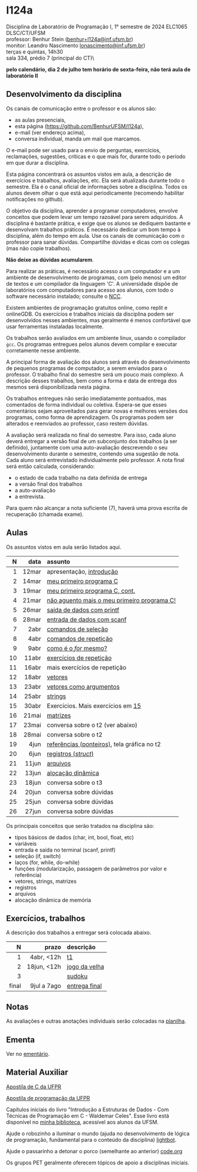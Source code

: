 # l124a

Disciplina de Laboratório de Programação I, 1° semestre de 2024
ELC1065 DLSC/CT/UFSM\
professor: Benhur Stein ([benhur+l124a@inf.ufsm.br](mailto:benhur%2bl124a@inf.ufsm.br))\
monitor: Leandro Nascimento [lonascimento@inf.ufsm.br](mailto:lonascimento@inf.ufsm.br))\
terças e quintas, 14h30\
sala 334, prédio 7 (principal do CT)\

**pelo calendário, dia 2 de julho tem horário de sexta-feira, não terá aula de laboratório II**

## Desenvolvimento da disciplina

Os canais de comunicação entre o professor e os alunos são:
- as aulas presenciais,
- esta página (<https://github.com/BenhurUFSM/l124a>),
- e-mail (ver endereço acima),
- conversa individual, manda um mail que marcamos.

O e-mail pode ser usado para o envio de perguntas, exercícios, reclamações, sugestões, críticas e o que mais for, durante todo o período em que durar a disciplina.

Esta página concentrará os assuntos vistos em aula, a descrição de exercícios e trabalhos, avaliações, etc. Ela será atualizada durante todo o semestre. Ela é o canal oficial de informações sobre a disciplina. Todos os alunos devem olhar o que está aqui periodicamente (recomendo habilitar notificações no github).

O objetivo da disciplina, aprender a programar computadores, envolve conceitos que podem levar um tempo razoável para serem adquiridos.
A disciplina é bastante prática, e exige que os alunos se dediquem bastante e desenvolvam trabalhos práticos.
É necessário dedicar um bom tempo à disciplina, além do tempo em aula. 
Use os canais de comunicação com o professor para sanar dúvidas.
Compartilhe dúvidas e dicas com os colegas (mas não copie trabalhos).

**Não deixe as dúvidas acumularem**.

Para realizar as práticas, é necessário acesso a um computador e a um ambiente de desenvolvimento de programas, com (pelo menos) um editor de textos e um compilador da linguagem 'C'.
A universidade dispõe de laboratórios com computadores para acesso aos alunos, com todo o software necessário instalado; consulte o [NCC](http://ncc.inf.ufsm.br/).

Existem ambientes de programação gratuitos online, como replit e onlineGDB. Os exercícios e trabalhos iniciais da disciplina podem ser desenvolvidos nesses ambientes, mas geralmente é menos confortável que usar ferramentas instaladas localmente.

Os trabalhos serão avaliados em um ambiente linux, usando o compilador `gcc`. Os programas entregues pelos alunos devem compilar e executar corretamente nesse ambiente.

A principal forma de avaliação dos alunos será através do desenvolvimento de pequenos programas de computador, a serem enviados para o professor. O trabalho final do semestre será um pouco mais complexo.
A descrição desses trabalhos, bem como a forma e data de entrega dos mesmos será disponibilizada nesta página.

Os trabalhos entregues não serão imediatamente pontuados, mas comentados de forma individual ou coletiva.
Espera-se que esses comentários sejam aproveitados para gerar novas e melhores versões dos programas, como forma de aprendizagem. 
Os programas podem ser alterados e reenviados ao professor, caso restem dúvidas.

A avaliação será realizada no final do semestre. Para isso, cada aluno deverá entregar a versão final de um subconjunto dos trabalhos (a ser definido), juntamente com uma auto-avaliação descrevendo o seu desenvolvimento durante o semestre, contendo uma sugestão de nota.
Cada aluno será entrevistado individualmente pelo professor. A nota final será então calculada, considerando:
- o estado de cada trabalho na data definida de entrega
- a versão final dos trabalhos
- a auto-avaliação
- a entrevista.

Para quem não alcançar a nota suficiente (7), haverá uma prova escrita de recuperação (chamada exame).

##  Aulas 

Os assuntos vistos em aula serão listados aqui.

|    N |   data | assunto
| ---: | -----: | :--------
|    1 |  12mar | apresentação, [introdução](Aulas/01.md)
|    2 |  14mar | [meu primeiro programa C](Aulas/02.md)
|    3 |  19mar | [meu primeiro programa C, cont.](Aulas/03.md)
|    4 |  21mar | [não aguento mais o meu primeiro programa C!](Aulas/04.md)
|    5 |  26mar | [saída de dados com printf](Aulas/05.md)
|    6 |  28mar | [entrada de dados com scanf](Aulas/06.md)
|    7 |   2abr | [comandos de seleção](Aulas/07.md)
|    8 |   4abr | [comandos de repetição](Aulas/08.md)
|    9 |   9abr | [como é o *for* mesmo?](Aulas/09.md)
|   10 |  11abr | [exercícios de repetição](Aulas/10.md)
|   11 |  16abr | mais exercícios de repetição
|   12 |  18abr | [vetores](Aulas/12.md)
|   13 |  23abr | [vetores como argumentos](Aulas/13.md)
|   14 |  25abr | [strings](Aulas/14.md)
|   15 |  30abr | Exercícios. Mais exercícios em [15](Aulas/15.md)
|   16 |  21mai | [matrizes](Aulas/16.md)
|   17 |  23mai | conversa sobre o t2 (ver abaixo)
|   18 |  28mai | conversa sobre o t2
|   19 |   4jun | [referências (ponteiros)](Aulas/19.md), tela gráfica no t2
|   20 |   6jun | [registros (*struct*)](Aulas/20.md)
|   21 |  11jun | [arquivos](Aulas/21.md)
|   22 |  13jun | [alocação dinâmica](Aulas/22.md)
|   23 |  18jun | conversa sobre o t3
|   24 |  20jun | conversa sobre dúvidas
|   25 |  25jun | conversa sobre dúvidas
|   26 |  27jun | conversa sobre dúvidas

Os principais conceitos que serão tratados na disciplina são:
- tipos básicos de dados (char, int, bool, float, etc)
- variáveis
- entrada e saída no terminal (scanf, printf)
- seleção (if, switch)
- laços (for, while, do-while)
- funções (modularização, passagem de parâmetros por valor e referência)
- vetores, strings, matrizes
- registros
- arquivos
- alocação dinâmica de memória


## Exercícios, trabalhos

A descrição dos trabalhos a entregar será colocada abaixo.

|     N |     prazo | descrição
| ----: | --------: | :-----------
|     1 | 4abr, <12h | [t1](Trabalhos/t1.md)
|     2 | 18jun, <12h | [jogo da velha](Trabalhos/t2)
|     3 |           | [sudoku](Trabalhos/t3)
| final | 9jul a 7ago | [entrega final](final.md)

## Notas

As avaliações e outras anotações individuais serão colocadas na [planilha](https://docs.google.com/spreadsheets/d/1rBIFTQvJx1bCjZ6LBQj0zh5WYruM7zAq6GmSyVYW_zI/edit?usp=sharing).

## Ementa

Ver no [ementário](https://www.ufsm.br/ementario/disciplinas/ELC1065/).


## Material Auxiliar

[Apostila de C da UFPR](http://www.inf.ufpr.br/cursos/ci067/Docs/NotasAula.pdf)

[Apostila de programação da UFPR](https://www.inf.ufpr.br/marcos/livro_alg1/livro_alg1.pdf)

Capítulos iniciais do livro "Introdução a Estruturas de Dados - Com Técnicas de Programação em C - Waldemar Celes".
Esse livro está disponível no [minha biblioteca](https://www.ufsm.br/orgaos-suplementares/biblioteca/e-books-2/), acessível aos alunos da UFSM.

Ajude o robozinho a iluminar o mundo (ajuda no desenvolvimento de lógica de programação, fundamental para o conteúdo da disciplina) [lightbot](http://lightbot.com).

Ajude o passarinho a detonar o porco (semelhante ao anterior) [code.org](http://studio.code.org/hoc/1)

Os grupos PET geralmente oferecem tópicos de apoio a disciplinas iniciais.

